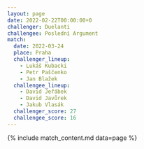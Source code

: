 ```yaml
---
layout: page
date: 2022-02-22T00:00:00+0
challenger: Duelanti
challengee: Poslední Argument
match:
  date: 2022-03-24
  place: Praha
  challenger_lineup:
    - Lukáš Kubacki
    - Petr Paščenko
    - Jan Blažek
  challengee_lineup:
    - David Jeřábek
    - David Javůrek
    - Jakub Vlasák
  challenger_score: 27
  challengee_score: 16
---
```


{% include match_content.md data=page %}

